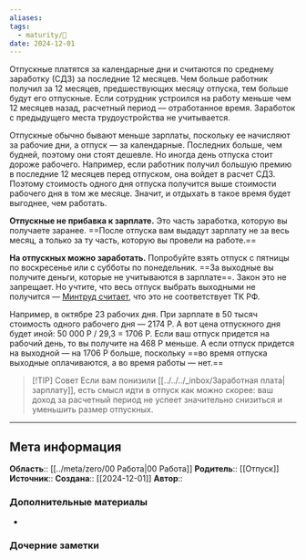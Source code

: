 ```yaml
---
aliases: 
tags:
  - maturity/🌱
date: 2024-12-01
---
```

Отпускные платятся за календарные дни и считаются по среднему заработку (СДЗ) за последние 12 месяцев. Чем больше работник получил за 12 месяцев, предшествующих месяцу отпуска, тем больше будут его отпускные. Если сотрудник устроился на работу меньше чем 12 месяцев назад, расчетный период — отработанное время. Заработок с предыдущего места трудоустройства не учитывается.

Отпускные обычно бывают меньше зарплаты, поскольку ее начисляют за рабочие дни, а отпуск — за календарные. Последних больше, чем будней, поэтому они стоят дешевле. Но иногда день отпуска стоит дороже рабочего. Например, если работник получил большую премию в последние 12 месяцев перед отпуском, она войдет в расчет СДЗ. Поэтому стоимость одного дня отпуска получится выше стоимости рабочего дня в том же месяце. Значит, и отдыхать в такое время будет выгоднее, чем работать.

**Отпускные не прибавка к зарплате.** Это часть заработка, которую вы получаете заранее. ==После отпуска вам выдадут зарплату не за весь месяц, а только за ту часть, которую вы провели на работе.==

**На отпускных можно заработать.** Попробуйте взять отпуск с пятницы по воскресенье или с субботы по понедельник. ==За выходные вы получите деньги, которые не учитываются в зарплате==. Закон это не запрещает. Но учтите, что весь отпуск выбрать выходными не получится — [Минтруд считает](https://www.garant.ru/products/ipo/prime/doc/72055168/), что это не соответствует ТК РФ.

Например, в октябре 23 рабочих дня. При зарплате в 50 тысяч стоимость одного рабочего дня — 2174 Р. А вот цена отпускного дня будет иной: 50 000 Р / 29,3 = 1706 Р. Если ваш отпуск придется на рабочий день, то вы получите на 468 Р меньше. А если отпуск придется на выходной — на 1706 Р больше, поскольку ==во время отпуска выходные оплачиваются, а во время работы — нет.==

> [!TIP] Совет
> Если вам понизили [[../../../_inbox/Заработная плата|зарплату]], есть смысл идти в отпуск как можно скорее: ваш доход за расчетный период не успеет значительно снизиться и уменьшить размер отпускных.
***

## Мета информация
**Область**:: [[../meta/zero/00 Работа|00 Работа]]
**Родитель**:: [[Отпуск]]
**Источник**:: 
**Создана**:: [[2024-12-01]]
**Автор**:: 
### Дополнительные материалы
- 

### Дочерние заметки
<!-- QueryToSerialize: LIST FROM [[]] WHERE contains(Родитель, this.file.link) or contains(parents, this.file.link) -->

